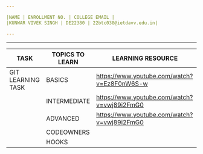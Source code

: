 ```yaml
---

|NAME | ENROLLMENT NO. | COLLEGE EMAIL |
|KUNWAR VIVEK SINGH | DE22380 | 22btc038@ietdavv.edu.in|

---
```


---

| TASK              | TOPICS TO LEARN | LEARNING RESOURCE                           |
| ----------------- | --------------- | ------------------------------------------- |
| GIT LEARNING TASK | BASICS          | https://www.youtube.com/watch?v=Ez8F0nW6S-w |
|                   | INTERMEDIATE    | https://www.youtube.com/watch?v=vwj89i2FmG0 |
|                   | ADVANCED        | https://www.youtube.com/watch?v=vwj89i2FmG0 |
|                   | CODEOWNERS      |                                             |
|                   | HOOKS           |                                             |
